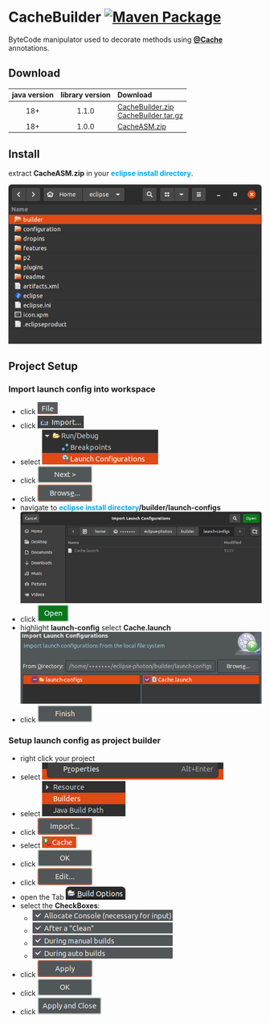 # CacheBuilder [![Maven Package](https://github.com/tinycodecrank/CacheBuilder/actions/workflows/maven-publish.yml/badge.svg)](https://github.com/tinycodecrank/CacheBuilder/actions/workflows/maven-publish.yml)

ByteCode manipulator used to decorate methods using **[@Cache](https://github.com/tinycodecrank/tinyCache)** annotations.

## Download

java version | library version | Download
:----------: | :-------------: | :-------
18+          | 1.1.0           | [CacheBuilder.zip](https://github.com/tinycodecrank/CacheBuilder/releases/download/v1.1.0/CacheBuilder.zip)</br>[CacheBuilder.tar.gz](https://github.com/tinycodecrank/CacheBuilder/releases/download/v1.1.0/CacheBuilder.tar.gz)
18+          | 1.0.0           | [CacheASM.zip](https://github.com/tinycodecrank/CacheBuilder/releases/download/v1.0.0/CacheASM.zip)

## Install

extract **CacheASM.zip** in your <span style="color:#00aaee">**eclipse install directory**</span>.

![](md/icons/eclipse-install-directory.png)

## Project Setup

### Import launch config into workspace

- click ![File](md/icons/mnFile.png)
- click ![Import…](md/icons/mnImport.png)
- select ![Run/Debug ➜ Launch Configuration](md/icons/Run_Debug-Launch_Configuration.png)
- click ![Next >](md/icons/Next_>.png)
- click ![Browse](md/icons/Browse.png)
- navigate to <span style="color:#00aaee">**eclipse install directory**</span>**/builder/launch-configs**
  </br>!["eclipse install directory"/builder/launch-configs](md/icons/BrowseLaunchConfig.png)
- click ![Open](md/icons/Open.png)
- highlight **launch-config** select **Cache.launch**
  </br>![](md/icons/ImportSelectLaunchconfig.png)
- click ![Finish](md/icons/Finish.png)

### Setup launch config as project builder
- right click your project
- select ![properties](md/icons/mnProperties.png)
- select ![Builders](md/icons/Builder.png)
- click ![Import…](md/icons/btnImport.png)
- select ![Cache](md/icons/chooseLaunchConfig.png)
- click ![OK](md/icons/btnOK.png)
- click ![Edit…](md/icons/btnEdit.png)
- open the Tab ![Build Options](md/icons/BuildOptions.png)
- select the **CheckBoxes**:
    - ![Allocate Console](md/icons/check_AllocateConsole.png)
    - ![After a "Clean"](md/icons/checkAfterClean.png)
    - ![During manual builds](md/icons/checkManualBuilds.png)
    - ![During auto builds](md/icons/checkAutoBuilds.png)
- click ![Apply](md/icons/btnApply.png)
- click ![OK](md/icons/btnOK.png)
- click ![Apply and Close](md/icons/btnApplyAndClose.png)
